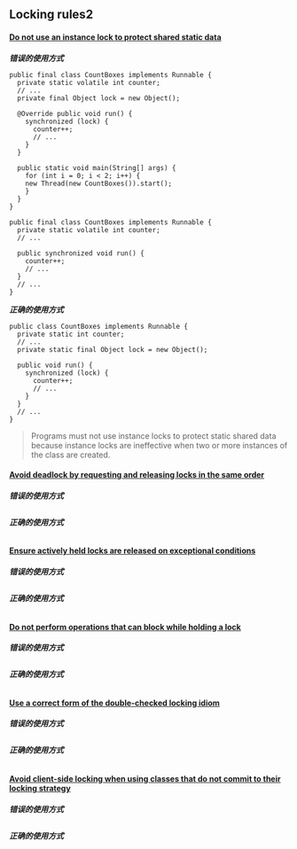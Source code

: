 ## Locking rules2

#### [Do not use an instance lock to protect shared static data](https://wiki.sei.cmu.edu/confluence/display/java/LCK06-J.+Do+not+use+an+instance+lock+to+protect+shared+static+data)

***错误的使用方式***
```
public final class CountBoxes implements Runnable {
  private static volatile int counter;
  // ...
  private final Object lock = new Object();
 
  @Override public void run() {
    synchronized (lock) {
      counter++;
      // ...
    }
  }
 
  public static void main(String[] args) {
    for (int i = 0; i < 2; i++) {
    new Thread(new CountBoxes()).start();
    }
  }
}
```
```
public final class CountBoxes implements Runnable {
  private static volatile int counter;
  // ...
 
  public synchronized void run() {
    counter++;
    // ...
  }
  // ...
}
```
***正确的使用方式***
```
public class CountBoxes implements Runnable {
  private static int counter;
  // ...
  private static final Object lock = new Object();
 
  public void run() {
    synchronized (lock) {
      counter++;
      // ...
    }
  }
  // ...
}
```
> Programs must not use instance locks to protect static shared data because instance locks are ineffective when two or more instances of the class are created.

#### [Avoid deadlock by requesting and releasing locks in the same order](https://wiki.sei.cmu.edu/confluence/display/java/LCK07-J.+Avoid+deadlock+by+requesting+and+releasing+locks+in+the+same+order)

***错误的使用方式***
```

```
***正确的使用方式***
```

```

#### [Ensure actively held locks are released on exceptional conditions](https://wiki.sei.cmu.edu/confluence/display/java/LCK08-J.+Ensure+actively+held+locks+are+released+on+exceptional+conditions)

***错误的使用方式***
```

```
***正确的使用方式***
```

```

#### [Do not perform operations that can block while holding a lock](https://wiki.sei.cmu.edu/confluence/display/java/LCK09-J.+Do+not+perform+operations+that+can+block+while+holding+a+lock)

***错误的使用方式***
```

```
***正确的使用方式***
```

```

#### [Use a correct form of the double-checked locking idiom](https://wiki.sei.cmu.edu/confluence/display/java/LCK10-J.+Use+a+correct+form+of+the+double-checked+locking+idiom)

***错误的使用方式***
```

```
***正确的使用方式***
```

```

#### [Avoid client-side locking when using classes that do not commit to their locking strategy](https://wiki.sei.cmu.edu/confluence/display/java/LCK11-J.+Avoid+client-side+locking+when+using+classes+that+do+not+commit+to+their+locking+strategy)

***错误的使用方式***
```

```
***正确的使用方式***
```

```
